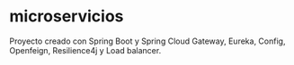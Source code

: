 # microservicios

Proyecto creado con Spring Boot y Spring Cloud Gateway, Eureka, Config, Openfeign, Resilience4j y Load balancer.
